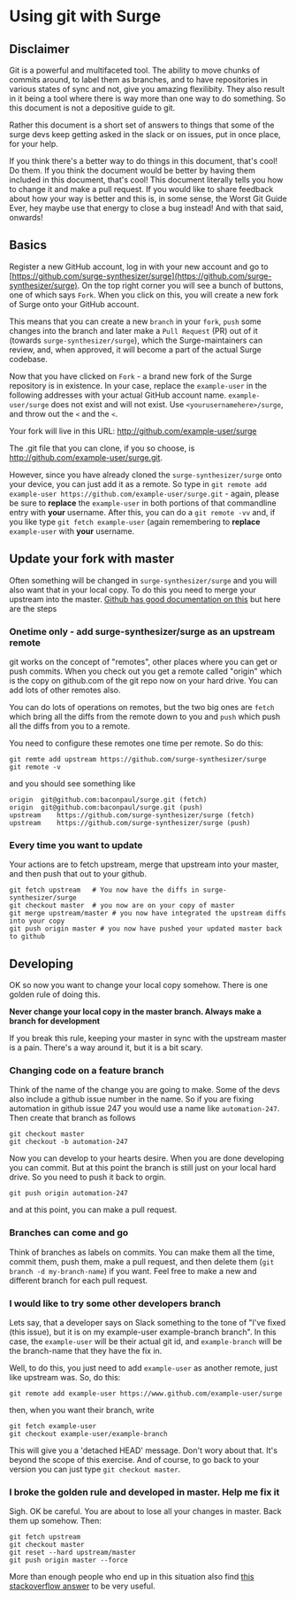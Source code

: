 # Using git with Surge

## Disclaimer

Git is a powerful and multifaceted tool. The ability to move chunks of commits around, to label them as branches, and to
have repositories in various states of sync and not, give you amazing flexilibity. They also result in it being a tool
where there is way more than one way to do something. So this document is not a depositive guide to git.

Rather this document is a short set of answers to things that some of the surge devs keep getting asked in the slack
or on issues, put in once place, for your help.

If you think there's a better way to do things in this document, that's cool! Do them. If you think the document would be
better by having them included in this document, that's cool! This document literally tells you how to change it and make
a pull request. If you would like to share feedback about how your way is better and this is, in some sense, the Worst Git Guide Ever,
hey maybe use that energy to close a bug instead! And with that said, onwards!

## Basics

Register a new GitHub account, log in with your new account and go to [https://github.com/surge-synthesizer/surge](https://github.com/surge-synthesizer/surge). On the top right corner you will see a bunch of buttons, one of which says `Fork`. When you click on this, you will create a new fork of Surge onto your GitHub account.

This means that you can create a new `branch` in your `fork`, `push` some changes into the branch and later make a `Pull Request` (PR) out of it (towards `surge-synthesizer/surge`), which the Surge-maintainers can review, and, when approved, it will become a part of the actual Surge codebase.

Now that you have clicked on `Fork` - a brand new fork of the Surge repository is in existence. In your case, replace the `example-user` in the following addresses with your actual GitHub account name. `example-user/surge` does not exist and will not exist. Use `<yourusernamehere>/surge`, and throw out the `<` and the `<`. 

Your fork will live in this URL: http://github.com/example-user/surge

The .git file that you can clone, if you so choose, is http://github.com/example-user/surge.git.

However, since you have already cloned the `surge-synthesizer/surge` onto your device, you can just add it as a remote. So type in `git remote add example-user https://github.com/example-user/surge.git` - again, please be sure to **replace** the `example-user` in both portions of that commandline entry with **your** username. After this, you can do a `git remote -vv` and, if you like type `git fetch example-user` (again remembering to **replace** `example-user` with **your** username.

## Update your fork with master

Often something will be changed in `surge-synthesizer/surge` and you will also want that in your local copy. To do this you need to merge
your upstream into the master. [Github has good documentation on this](https://help.github.com/articles/syncing-a-fork/#platform-all)
but here are the steps

### Onetime only - add surge-synthesizer/surge as an upstream remote

git works on the concept of "remotes", other places where you can get or push commits. When you check out you get a remote
called "origin" which is the copy on github.com of the git repo now on your hard drive. You can add lots of other remotes also.

You can do lots of operations on remotes, but the two big ones are `fetch` which bring all the diffs from the remote down to you
and `push` which push all the diffs from you to a remote. 

You need to configure these remotes one time per remote. So do this:

```
git remte add upstream https://github.com/surge-synthesizer/surge
git remote -v
```

and you should see something like

```
origin	git@github.com:baconpaul/surge.git (fetch)
origin	git@github.com:baconpaul/surge.git (push)
upstream	https://github.com/surge-synthesizer/surge (fetch)
upstream	https://github.com/surge-synthesizer/surge (push)
```

### Every time you want to update

Your actions are to fetch upstream, merge that upstream into your master, and then push that out to your github.

```
git fetch upstream   # You now have the diffs in surge-synthesizer/surge
git checkout master  # you now are on your copy of master
git merge upstream/master # you now have integrated the upstream diffs into your copy 
git push origin master # you now have pushed your updated master back to github
```

## Developing

OK so now you want to change your local copy somehow. There is one golden rule of doing this.

**Never change your local copy in the master branch. Always make a branch for development**

If you break this rule, keeping your master in sync with the upstream master is a pain. There's
a way around it, but it is a bit scary.

### Changing code on a feature branch

Think of the name of the change you are going to make. Some of the devs also include a github
issue number in the name. So if you are fixing automation in github issue 247 you would use a name
like `automation-247`. Then create that branch as follows

```
git checkout master
git checkout -b automation-247
```

Now you can develop to your hearts desire. When you are done developing you can commit. But at this
point the branch is still just on your local hard drive. So you need to push it back to orgin.

```
git push origin automation-247
```

and at this point, you can make a pull request.

### Branches can come and go

Think of branches as labels on commits. You can make them all the time, commit them, push them, make a
pull request, and then delete them (`git branch -d my-branch-name`) if you want. Feel free to make a new
and different branch for each pull request.

### I would like to try some other developers branch

Lets say, that a developer says on Slack something to the tone of "I've fixed (this issue), but it is on my example-user example-branch branch".
In this case, the `example-user` will be their actual git id, and `example-branch` will be the branch-name that they have the fix in. 

Well, to do this, you just need to add `example-user` as another remote, just like upstream was. So, do this:

```
git remote add example-user https://www.github.com/example-user/surge
```

then, when you want their branch, write

```
git fetch example-user
git checkout example-user/example-branch
```

This will give you a 'detached HEAD' message. Don't wory about that. It's beyond the scope of this exercise.
And of course, to go back to your version you can just type `git checkout master`.


### I broke the golden rule and developed in master. Help me fix it

Sigh. OK be careful. You are about to lose all your changes in master. Back them up somehow.
Then:

```
git fetch upstream
git checkout master
git reset --hard upstream/master
git push origin master --force
```

More than enough people who end up in this situation also find [this stackoverflow answer](https://stackoverflow.com/questions/1628088/reset-local-repository-branch-to-be-just-like-remote-repository-head)
to be very useful.


